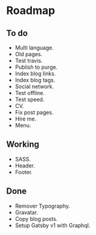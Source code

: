 # Roadmap

## To do
- Multi language.
- Old pages.
- Test travis.
- Publish to purge.
- Index blog links.
- Index blog tags.
- Social network.
- Test offline.
- Test speed.
- CV.
- Fix post pages.
- Hire me.
- Menu.

## Working
- SASS.
- Header.
- Footer.

## Done

- Remover Typography.
- Gravatar.
- Copy blog posts.
- Setup Gatsby v1 with Graphql.
